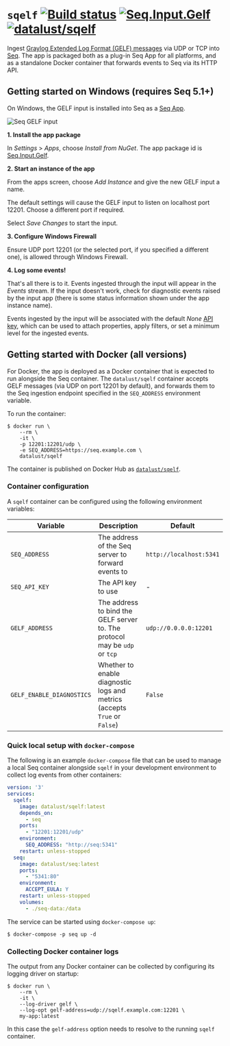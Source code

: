 # `sqelf` [![Build status](https://ci.appveyor.com/api/projects/status/t32q67tvbvsgjxck?svg=true)](https://ci.appveyor.com/project/datalust/sqelf) [![Seq.Input.Gelf](https://img.shields.io/nuget/v/Seq.Input.Gelf.svg?style=flat)](https://nuget.org/packages/Seq.Input.Gelf) [![datalust/sqelf](https://img.shields.io/badge/docker-datalust%2Fsqelf-yellowgreen.svg)](https://hub.docker.com/r/datalust/sqelf)

Ingest [Graylog Extended Log Format (GELF) messages](http://docs.graylog.org/en/2.5/pages/gelf.html) via UDP or TCP into [Seq](https://datalust.co/seq). The app is packaged both as a plug-in Seq App for all platforms, and as a standalone Docker container that forwards events to Seq via its HTTP API.

## Getting started on Windows (requires Seq 5.1+)

On Windows, the GELF input is installed into Seq as a [Seq App](https://docs.getseq.net/docs/installing-seq-apps).

![Seq GELF input](https://raw.githubusercontent.com/datalust/sqelf/master/asset/app-screenshot.png)

**1. Install the app package**

In _Settings_ > _Apps_, choose _Install from NuGet_. The app package id is [Seq.Input.Gelf](https://nuget.org/packages/Seq.Input.Gelf).

**2. Start an instance of the app**

From the apps screen, choose _Add Instance_ and give the new GELF input a name.

The default settings will cause the GELF input to listen on localhost port 12201. Choose a different port if required.

Select _Save Changes_ to start the input.

**3. Configure Windows Firewall**

Ensure UDP port 12201 (or the selected port, if you specified a different one), is allowed through Windows Firewall.

**4. Log some events!**

That's all there is to it. Events ingested through the input will appear in the _Events_ stream. If the input doesn't work, check for diagnostic events raised by the input app (there is some status information shown under the app instance name).

Events ingested by the input will be associated with the default _None_ [API key](https://docs.getseq.net/docs/api-keys), which can be used to attach properties, apply filters, or set a minimum level for the ingested events.

## Getting started with Docker (all versions)

For Docker, the app is deployed as a Docker container that is expected to run alongside the Seq container. The `datalust/sqelf` container accepts GELF messages (via UDP on port 12201 by default), and forwards them to the Seq ingestion endpoint specified in the `SEQ_ADDRESS` environment variable.

To run the container:

```shell
$ docker run \
    --rm \
    -it \
    -p 12201:12201/udp \
    -e SEQ_ADDRESS=https://seq.example.com \
    datalust/sqelf
```

The container is published on Docker Hub as [`datalust/sqelf`](https://hub.docker.com/r/datalust/sqelf).

### Container configuration

A `sqelf` container can be configured using the following environment variables:

| Variable | Description | Default |
| -------- | ----------- | ------- |
| `SEQ_ADDRESS`| The address of the Seq server to forward events to | `http://localhost:5341` |
| `SEQ_API_KEY` | The API key to use | - |
| `GELF_ADDRESS` | The address to bind the GELF server to. The protocol may be `udp` or `tcp` | `udp://0.0.0.0:12201` |
| `GELF_ENABLE_DIAGNOSTICS` | Whether to enable diagnostic logs and metrics (accepts `True` or `False`) | `False` |

### Quick local setup with `docker-compose`

The following is an example `docker-compose` file that can be used to manage a local Seq container alongside `sqelf` in your development environment to collect log events from other containers:

```yaml
version: '3'
services:
  sqelf:
    image: datalust/sqelf:latest
    depends_on:
      - seq
    ports:
      - "12201:12201/udp"
    environment:
      SEQ_ADDRESS: "http://seq:5341"
    restart: unless-stopped
  seq:
    image: datalust/seq:latest
    ports:
      - "5341:80"
    environment:
      ACCEPT_EULA: Y
    restart: unless-stopped
    volumes:
      - ./seq-data:/data
```

The service can be started using `docker-compose up`:

```shell
$ docker-compose -p seq up -d
```

### Collecting Docker container logs

The output from any Docker container can be collected by configuring its logging driver on startup:

```shell
$ docker run \
    --rm \
    -it \
    --log-driver gelf \
    --log-opt gelf-address=udp://sqelf.example.com:12201 \
    my-app:latest
```

In this case the `gelf-address` option needs to resolve to the running `sqelf` container.
